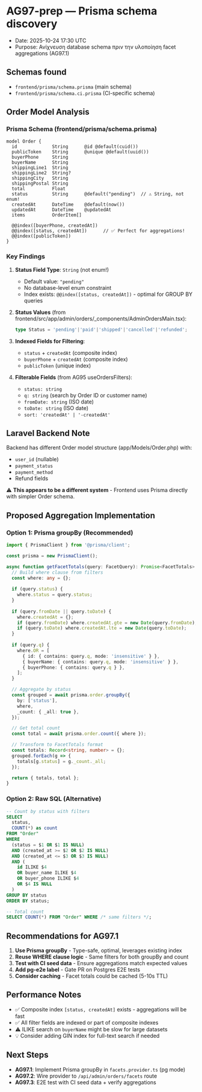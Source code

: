 # AG97-prep — Prisma schema discovery

- Date: 2025-10-24 17:30 UTC
- Purpose: Ανίχνευση database schema πριν την υλοποίηση facet aggregations (AG97.1)

## Schemas found

- `frontend/prisma/schema.prisma` (main schema)
- `frontend/prisma/schema.ci.prisma` (CI-specific schema)

## Order Model Analysis

### Prisma Schema (frontend/prisma/schema.prisma)

```prisma
model Order {
  id             String      @id @default(cuid())
  publicToken    String      @unique @default(uuid())
  buyerPhone     String
  buyerName      String
  shippingLine1  String
  shippingLine2  String?
  shippingCity   String
  shippingPostal String
  total          Float
  status         String      @default("pending")  // ⚠️ String, not enum!
  createdAt      DateTime    @default(now())
  updatedAt      DateTime    @updatedAt
  items          OrderItem[]

  @@index([buyerPhone, createdAt])
  @@index([status, createdAt])      // ✅ Perfect for aggregations!
  @@index([publicToken])
}
```

### Key Findings

1. **Status Field Type**: `String` (not enum!)
   - Default value: `"pending"`
   - No database-level enum constraint
   - Index exists: `@@index([status, createdAt])` - optimal for GROUP BY queries

2. **Status Values** (from frontend/src/app/admin/orders/_components/AdminOrdersMain.tsx):
   ```typescript
   type Status = 'pending'|'paid'|'shipped'|'cancelled'|'refunded';
   ```

3. **Indexed Fields for Filtering**:
   - `status` + `createdAt` (composite index)
   - `buyerPhone` + `createdAt` (composite index)
   - `publicToken` (unique index)

4. **Filterable Fields** (from AG95 useOrdersFilters):
   - `status: string`
   - `q: string` (search by Order ID or customer name)
   - `fromDate: string` (ISO date)
   - `toDate: string` (ISO date)  
   - `sort: 'createdAt' | '-createdAt'`

## Laravel Backend Note

Backend has different Order model structure (app/Models/Order.php) with:
- `user_id` (nullable)
- `payment_status`
- `payment_method`
- Refund fields

⚠️ **This appears to be a different system** - Frontend uses Prisma directly with simpler Order schema.

## Proposed Aggregation Implementation

### Option 1: Prisma groupBy (Recommended)

```typescript
import { PrismaClient } from '@prisma/client';

const prisma = new PrismaClient();

async function getFacetTotals(query: FacetQuery): Promise<FacetTotals> {
  // Build where clause from filters
  const where: any = {};
  
  if (query.status) {
    where.status = query.status;
  }
  
  if (query.fromDate || query.toDate) {
    where.createdAt = {};
    if (query.fromDate) where.createdAt.gte = new Date(query.fromDate);
    if (query.toDate) where.createdAt.lte = new Date(query.toDate);
  }
  
  if (query.q) {
    where.OR = [
      { id: { contains: query.q, mode: 'insensitive' } },
      { buyerName: { contains: query.q, mode: 'insensitive' } },
      { buyerPhone: { contains: query.q } },
    ];
  }

  // Aggregate by status
  const grouped = await prisma.order.groupBy({
    by: ['status'],
    where,
    _count: { _all: true },
  });

  // Get total count
  const total = await prisma.order.count({ where });

  // Transform to FacetTotals format
  const totals: Record<string, number> = {};
  grouped.forEach(g => {
    totals[g.status] = g._count._all;
  });

  return { totals, total };
}
```

### Option 2: Raw SQL (Alternative)

```sql
-- Count by status with filters
SELECT 
  status, 
  COUNT(*) as count
FROM "Order"
WHERE 
  (status = $1 OR $1 IS NULL)
  AND (created_at >= $2 OR $2 IS NULL)
  AND (created_at <= $3 OR $3 IS NULL)
  AND (
    id ILIKE $4 
    OR buyer_name ILIKE $4 
    OR buyer_phone ILIKE $4 
    OR $4 IS NULL
  )
GROUP BY status
ORDER BY status;

-- Total count
SELECT COUNT(*) FROM "Order" WHERE /* same filters */;
```

## Recommendations for AG97.1

1. **Use Prisma groupBy** - Type-safe, optimal, leverages existing index
2. **Reuse WHERE clause logic** - Same filters for both groupBy and count
3. **Test with CI seed data** - Ensure aggregations match expected values
4. **Add pg-e2e label** - Gate PR on Postgres E2E tests
5. **Consider caching** - Facet totals could be cached (5-10s TTL)

## Performance Notes

- ✅ Composite index `[status, createdAt]` exists - aggregations will be fast
- ✅ All filter fields are indexed or part of composite indexes
- ⚠️ ILIKE search on `buyerName` might be slow for large datasets
- 💡 Consider adding GIN index for full-text search if needed

## Next Steps

- **AG97.1**: Implement Prisma groupBy in `facets.provider.ts` (pg mode)
- **AG97.2**: Wire provider to `/api/admin/orders/facets` route
- **AG97.3**: E2E test with CI seed data + verify aggregations
